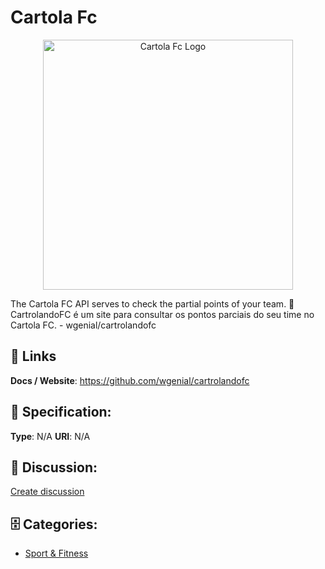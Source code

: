 # Cartola Fc
<p align="center">
    <img width="400" src="https://raw.githubusercontent.com/apis-list/apis-list/main/apis/cartola-fc/logo_256x256.png" alt="Cartola Fc Logo"/>
</p>

The Cartola FC API serves to check the partial points of your team. 🎩 CartrolandoFC é um site para consultar os pontos parciais do seu time no Cartola FC. - wgenial/cartrolandofc

##  🔗 Links
**Docs / Website**: https://github.com/wgenial/cartrolandofc

## 🧬 Specification:
**Type**:  N/A 
**URI**:  N/A 

## 💬 Discussion:
[Create discussion](https://github.com/apis-list/apis-list/discussions/new)

## 🗄️ Categories:
- [Sport & Fitness](https://github.com/apis-list/apis-list#sport-and-fitness)



